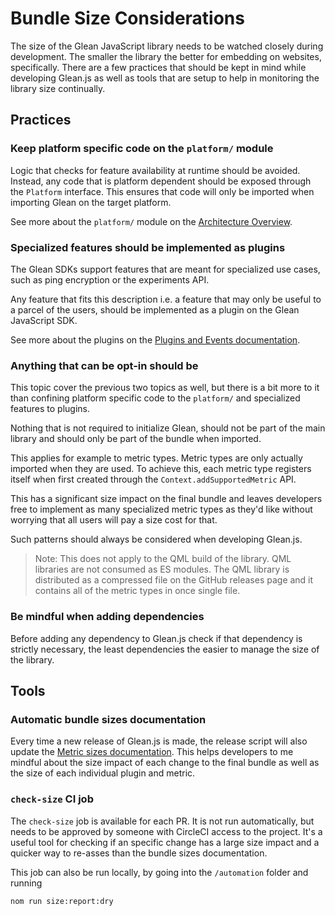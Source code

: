 # Bundle Size Considerations

The size of the Glean JavaScript library needs to be watched closely during development.
The smaller the library the better for embedding on websites, specifically.
There are a few practices that should be kept in mind while developing Glean.js as well
as tools that are setup to help in monitoring the library size continually.

## Practices

### Keep platform specific code on the `platform/` module

Logic that checks for feature availability at runtime should be avoided.
Instead, any code that is platform dependent should be exposed through the
`Platform` interface. This ensures that code will only be imported when
importing Glean on the target platform.

See more about the `platform/` module on the [Architecture Overview](../../ARCHITECTURE.md).

### Specialized features should be implemented as plugins

The Glean SDKs support features that are meant for specialized use cases,
such as ping encryption or the experiments API.

Any feature that fits this description i.e. a feature that may only be useful to a parcel of the users,
should be implemented as a plugin on the Glean JavaScript SDK.

See more about the plugins on the [Plugins and Events documentation](../plugins-events.md).

### Anything that can be opt-in should be

This topic cover the previous two topics as well, but there is a bit more to it than
confining platform specific code to the `platform/` and specialized features to plugins.

Nothing that is not required to initialize Glean, should not be part of the main library
and should only be part of the bundle when imported.

This applies for example to metric types. Metric types are only actually imported when they are used.
To achieve this, each metric type registers itself when first created through the
`Context.addSupportedMetric` API.

This has a significant size impact on the final bundle and leaves developers free to implement
as many specialized metric types as they'd like without worrying that all users will pay
a size cost for that.

Such patterns should always be considered when developing Glean.js.

> Note: This does not apply to the QML build of the library. QML libraries are not consumed
> as ES modules. The QML library is distributed as a compressed file on the GitHub releases
> page and it contains all of the metric types in once single file.

### Be mindful when adding dependencies

Before adding any dependency to Glean.js check if that dependency is strictly necessary,
the least dependencies the easier to manage the size of the library.

## Tools

### Automatic bundle sizes documentation

Every time a new release of Glean.js is made, the release script will also update the
[Metric sizes documentation](../reference/sizes.md). This helps developers to me mindful
about the size impact of each change to the final bundle as well as the size of each individual
plugin and metric.

### `check-size` CI job

The `check-size` job is available for each PR. It is not run automatically, but needs to be
approved by someone with CircleCI access to the project. It's a useful tool for checking
if an specific change has a large size impact and a quicker way to re-asses than the bundle
sizes documentation.

This job can also be run locally, by going into the `/automation` folder and running

```bash
nom run size:report:dry
```
